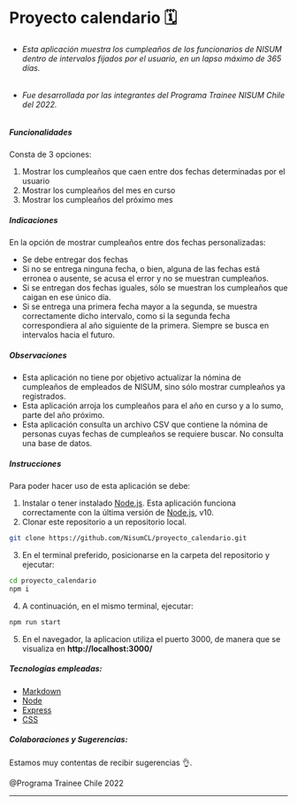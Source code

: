 # **Proyecto calendario 🗓️**

- ###### Esta aplicación muestra los cumpleaños de los funcionarios de NISUM dentro de intervalos fijados por el usuario, en un lapso máximo de 365 días.

- ###### Fue desarrollada por las integrantes del Programa Trainee NISUM Chile del 2022.

##### Funcionalidades

Consta de 3 opciones:

1. Mostrar los cumpleaños que caen entre dos fechas determinadas por el usuario
2. Mostrar los cumpleaños del mes en curso
3. Mostrar los cumpleaños del próximo mes

##### Indicaciones

En la opción de mostrar cumpleaños entre dos fechas personalizadas:

- Se debe entregar dos fechas
- Si no se entrega ninguna fecha, o bien, alguna de las fechas está erronea o ausente, se acusa el error y no se muestran cumpleaños.
- Si se entregan dos fechas iguales, sólo se muestran los cumpleaños que caigan en ese único día.
- Si se entrega una primera fecha mayor a la segunda, se muestra correctamente dicho intervalo, como si la segunda fecha correspondiera al año siguiente de la primera. Siempre se busca en intervalos hacia el futuro.

##### Observaciones

- Esta aplicación no tiene por objetivo actualizar la nómina de cumpleaños de empleados de NISUM, sino sólo mostrar cumpleaños ya registrados.
- Esta aplicación arroja los cumpleaños para el año en curso y a lo sumo, parte del año próximo.
- Esta aplicación consulta un archivo CSV que contiene la nómina de personas cuyas fechas de cumpleaños se requiere buscar. No consulta una base de datos.

##### Instrucciones

Para poder hacer uso de esta aplicación se debe:

1. Instalar o tener instalado [Node.js](https://nodejs.org/). Esta aplicación funciona correctamente con la última versión de [Node.js](https://nodejs.org/), v10.
2. Clonar este repositorio a un repositorio local.

```sh
git clone https://github.com/NisumCL/proyecto_calendario.git
```

3. En el terminal preferido, posicionarse en la carpeta del repositorio y ejecutar:

```sh
cd proyecto_calendario
npm i
```

4. A continuación, en el mismo terminal, ejecutar:

```sh
npm run start
```

5. En el navegador, la aplicacion utiliza el puerto 3000, de manera que se visualiza en **http://localhost:3000/**

##### Tecnologías empleadas:

- [Markdown](https://markdown.es/sintaxis-markdown/)
- [Node](https://nodejs.org/)
- [Express](http://expressjs.com/)
- [CSS](http://www.csszengarden.com/)

##### Colaboraciones y Sugerencias:

Estamos muy contentas de recibir sugerencias 👌.

@Programa Trainee Chile 2022

---
